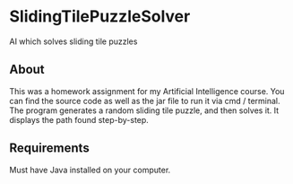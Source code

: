 # SlidingTilePuzzleSolver
AI which solves sliding tile puzzles

## About
This was a homework assignment for my Artificial Intelligence course.
You can find the source code as well as the jar file to run it via cmd / terminal.
The program generates a random sliding tile puzzle, and then solves it. It displays the path found step-by-step.

## Requirements
Must have Java installed on your computer.
